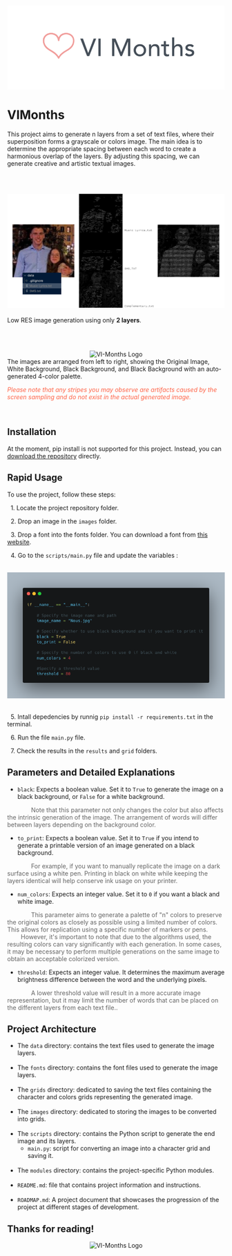 
<div style="text-align: center;">
    <img src="readme_content/logo.png" alt="VI-Months Logo">
</div>


# VIMonths

This project aims to generate n layers from a set of text files, where their superposition forms a grayscale or colors image. 
The main idea is to determine the appropriate spacing between each word to create a harmonious overlap of the layers. By adjusting this spacing, we can generate creative and artistic textual images.

<br><br>

<div style="text-align: center;">
    <img src="readme_content/DEMO_LAYERS.png" alt="VI-Months Logo">
</div>

<br>
Low RES image generation using only <b>2 layers</b>.

<br><br>

<div style="text-align: center;">
    <img src="readme_content/DEMO.png" alt="VI-Months Logo">
</div>
The images are arranged from left to right, showing the Original Image, White Background, Black Background, and Black Background with an auto-generated 4-color palette.

<span style="color: #FF6347; font-style: italic;">Please note that any stripes you may observe are artifacts caused by the screen sampling and do not exist in the actual generated image.</span>

<br>

## Installation

At the moment, pip install is not supported for this project. Instead, you can <u>download the repository</u> directly.
## Rapid Usage
To use the project, follow these steps:

&nbsp; 1. Locate the project repository folder.

&nbsp; 2. Drop an image in the `images` folder.

&nbsp; 3. Drop a font into the fonts folder. You can download a font from [this website](https://www.dafont.com/fr/).

&nbsp; 4. Go to the `scripts/main.py` file and update the variables :

<br>
<div style="text-align: center;">
    <img src="readme_content/usage_4_code.png" alt="VI-Months Logo">
</div>
<br>

&nbsp; 5. Intall depedencies by runnig `pip install -r requirements.txt` in the terminal.

&nbsp; 6. Run the file `main.py` file.

&nbsp; 7. Check the results in the `results` and `grid` folders.

## Parameters and Detailed Explanations

- `black`: Expects a boolean value. Set it to `True` to generate the image on a black background, or `False` for a white background. 

    
&nbsp; &nbsp; &nbsp; &nbsp;&nbsp;&nbsp;&nbsp;&nbsp;&nbsp;&nbsp;<span style="color: #646464;"> Note that this parameter not only changes the color but also affects the intrinsic generation of the image. The arrangement of words will differ between layers depending on the background color.

- `to_print`: Expects a boolean value. Set it to `True` if you intend to generate a printable version of an image generated on a black background. 

&nbsp; &nbsp; &nbsp; &nbsp;&nbsp;&nbsp;&nbsp;&nbsp;&nbsp;&nbsp; <span style="color: #646464;">For example, if you want to manually replicate the image on a dark surface using a white pen. Printing in black on white while keeping the layers identical will help conserve ink usage on your printer.</span>

- `num_colors`: Expects an integer value. Set it to `0` if you want a black and white image. 

&nbsp; &nbsp; &nbsp; &nbsp;&nbsp;&nbsp;&nbsp;&nbsp;&nbsp;&nbsp; <span style="color: #646464;">This parameter aims to generate a palette of "n" colors to preserve the original colors as closely as possible using a limited number of colors.  This allows for replication using a specific number of markers or pens. 
&nbsp; &nbsp; &nbsp; &nbsp;&nbsp;&nbsp;&nbsp;&nbsp;&nbsp;&nbsp; However, it's important to note that due to the algorithms used, the resulting colors can vary significantly with each generation. In some cases, it may be necessary to perform multiple generations on the same image to obtain an acceptable colorized version.</span>

- `threshold`: Expects an integer value. It determines the maximum average brightness difference between the word and the underlying pixels. 

&nbsp; &nbsp; &nbsp; &nbsp;&nbsp;&nbsp;&nbsp;&nbsp;&nbsp;&nbsp; <span style="color: #646464;">A lower threshold value will result in a more accurate image representation, but it may limit the number of words that can be placed on the different layers from each text file..</span>

## Project Architecture

- The `data` directory: contains the text files used to generate the image layers.<br><br>
- The `fonts` directory: contains the font files used to generate the image layers.<br><br>
- The `grids` directory: dedicated to saving the text files containing the character and colors grids representing the generated image.<br><br>
- The `images` directory: dedicated to storing the images to be converted into grids.<br><br>
- The `scripts` directory: contains the Python script to generate the end image and its layers.<br>
    - `main.py`: script for converting an image into a character grid and saving it.<br><br>
- The `modules` directory: contains the project-specific Python modules.<br><br>
- `README.md`: file that contains project information and instructions.<br><br>
- `ROADMAP.md`: A project document that showcases the progression of the project at different stages of development.

## Thanks for reading!
 
<div style="text-align: center;">
    <img src="readme_content/HoarauMontagneWB.png" alt="VI-Months Logo" width="60%" height="60%">
</div>